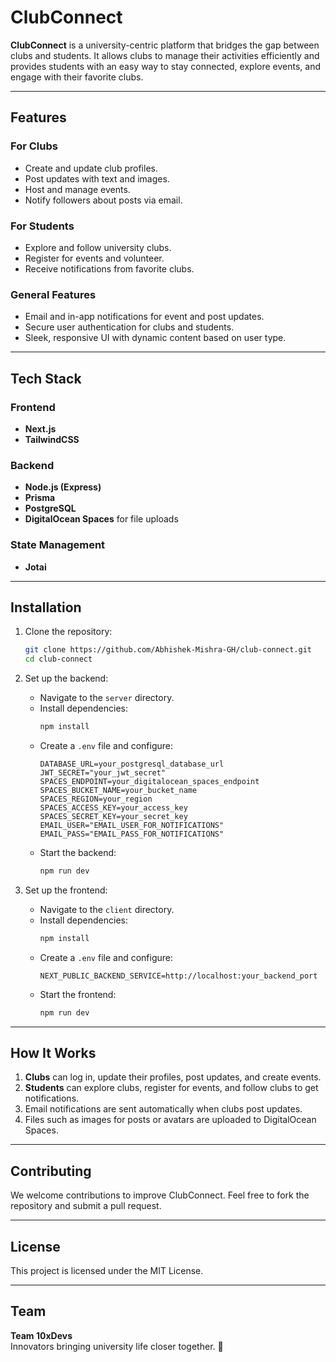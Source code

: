 # ClubConnect

**ClubConnect** is a university-centric platform that bridges the gap between clubs and students. It allows clubs to manage their activities efficiently and provides students with an easy way to stay connected, explore events, and engage with their favorite clubs.

---

## Features

### For Clubs
- Create and update club profiles.
- Post updates with text and images.
- Host and manage events.
- Notify followers about posts via email.

### For Students
- Explore and follow university clubs.
- Register for events and volunteer.
- Receive notifications from favorite clubs.

### General Features
- Email and in-app notifications for event and post updates.
- Secure user authentication for clubs and students.
- Sleek, responsive UI with dynamic content based on user type.

---

## Tech Stack

### Frontend
- **Next.js**
- **TailwindCSS**

### Backend
- **Node.js (Express)**
- **Prisma**
- **PostgreSQL**
- **DigitalOcean Spaces** for file uploads

### State Management
- **Jotai**

---

## Installation

1. Clone the repository:
   ```bash
   git clone https://github.com/Abhishek-Mishra-GH/club-connect.git
   cd club-connect
   ```

2. Set up the backend:
   - Navigate to the `server` directory.
   - Install dependencies:
     ```bash
     npm install
     ```
   - Create a `.env` file and configure:
     ```env
     DATABASE_URL=your_postgresql_database_url
     JWT_SECRET="your_jwt_secret"
     SPACES_ENDPOINT=your_digitalocean_spaces_endpoint
     SPACES_BUCKET_NAME=your_bucket_name
     SPACES_REGION=your_region
     SPACES_ACCESS_KEY=your_access_key
     SPACES_SECRET_KEY=your_secret_key
     EMAIL_USER="EMAIL_USER_FOR_NOTIFICATIONS"
     EMAIL_PASS="EMAIL_PASS_FOR_NOTIFICATIONS"
     ```
   - Start the backend:
     ```bash
     npm run dev
     ```

3. Set up the frontend:
   - Navigate to the `client` directory.
   - Install dependencies:
     ```bash
     npm install
     ```
   - Create a `.env` file and configure:
     ```env
     NEXT_PUBLIC_BACKEND_SERVICE=http://localhost:your_backend_port
     ```
   - Start the frontend:
     ```bash
     npm run dev
     ```

---

## How It Works

1. **Clubs** can log in, update their profiles, post updates, and create events.
2. **Students** can explore clubs, register for events, and follow clubs to get notifications.
3. Email notifications are sent automatically when clubs post updates.
4. Files such as images for posts or avatars are uploaded to DigitalOcean Spaces.

---

## Contributing

We welcome contributions to improve ClubConnect. Feel free to fork the repository and submit a pull request.

---

## License

This project is licensed under the MIT License.

---

## Team

**Team 10xDevs**  
Innovators bringing university life closer together. 🚀
